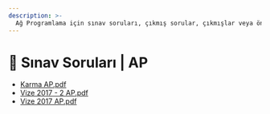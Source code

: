 ```yaml
---
description: >-
  Ağ Programlama için sınav soruları, çıkmış sorular, çıkmışlar veya önceki senelerde çıkan sorular
---
```


# 📃 Sınav Soruları \| AP

<!--YPackage.YGitbookIntegration-tarafından-otomatik-oluşturulmuştur-->

- [Karma AP.pdf](Karma%20AP.pdf)
- [Vize 2017 - 2 AP.pdf](Vize%202017%20-%202%20AP.pdf)
- [Vize 2017 AP.pdf](Vize%202017%20AP.pdf)

<!--YPackage.YGitbookIntegration-tarafından-otomatik-oluşturulmuştur-->
